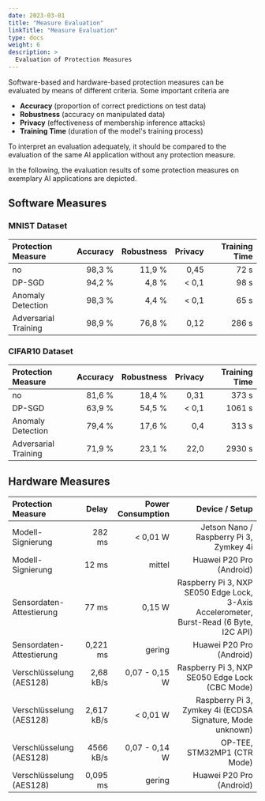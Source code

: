 ```yaml
---
date: 2023-03-01
title: "Measure Evaluation"
linkTitle: "Measure Evaluation"
type: docs
weight: 6
description: >
  Evaluation of Protection Measures
---
```


Software-based and hardware-based protection measures can be evaluated by means
of different criteria. Some important criteria are
- **Accuracy** (proportion of correct predictions on test data)
- **Robustness** (accuracy on manipulated data)
- **Privacy** (effectiveness of membership inference attacks)
- **Training Time** (duration of the model's training process)

To interpret an evaluation adequately, it should be compared to the evaluation
of the same AI application without any protection measure.

In the following, the evaluation results of some protection measures on
exemplary AI applications are depicted.

## Software Measures

### MNIST Dataset

| Protection Measure   | Accuracy | Robustness | Privacy | Training Time |
|:---------------------|---------:|-----------:|--------:|--------------:|
| no                   |   98,3 % |     11,9 % |    0,45 |          72 s |
| DP-SGD               |   94,2 % |      4,8 % |   < 0,1 |          98 s |
| Anomaly Detection    |   98,3 % |      4,4 % |   < 0,1 |          65 s |
| Adversarial Training |   98,9 % |     76,8 % |    0,12 |         286 s |

### CIFAR10 Dataset

| Protection Measure   | Accuracy | Robustness |  Privacy | Training Time |
|:---------------------|---------:|-----------:|---------:|--------------:|
| no                   |   81,6 % |     18,4 % |     0,31 |         373 s |
| DP-SGD               |   63,9 % |     54,5 % |    < 0,1 |        1061 s |
| Anomaly Detection    |   79,4 % |     17,6 % |      0,4 |         313 s |
| Adversarial Training |   71,9 % |     23,1 % |     22,0 |        2930 s |

## Hardware Measures

| Protection Measure       |      Delay | Power Consumption |                                                                          Device / Setup |
|:-------------------------|-----------:|------------------:|----------------------------------------------------------------------------------------:|
| Modell-Signierung        |     282 ms |          < 0,01 W |                                                 Jetson Nano / Raspberry Pi 3, Zymkey 4i |
| Modell-Signierung        |      12 ms |            mittel |                                                                Huawei P20 Pro (Android) |
| Sensordaten-Attestierung |      77 ms |            0,15 W | Raspberry Pi 3, NXP SE050 Edge Lock, 3-Axis Accelerometer, Burst-Read (6 Byte, I2C API) |
| Sensordaten-Attestierung |   0,221 ms |            gering |                                                                Huawei P20 Pro (Android) |
| Verschlüsselung (AES128) |  2,68 kB/s |     0,07 - 0,15 W |                                          Raspberry Pi 3, NXP SE050 Edge Lock (CBC Mode) |
| Verschlüsselung (AES128) | 2,617 kB/s |          < 0,01 W |                               Raspberry Pi 3, Zymkey 4i (ECDSA Signature, Mode unknown) |
| Verschlüsselung (AES128) |  4566 kB/s |     0,07 - 0,14 W |                                                             OP-TEE, STM32MP1 (CTR Mode) |
| Verschlüsselung (AES128) |   0,095 ms |            gering |                                                                Huawei P20 Pro (Android) |
